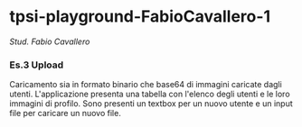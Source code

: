 # tpsi-playground-FabioCavallero-1

_Stud. Fabio Cavallero_

### Es.3 Upload

Caricamento sia in formato binario che base64 di immagini caricate dagli utenti.
L'applicazione presenta una tabella con l'elenco degli utenti e le loro immagini di profilo. Sono presenti un textbox per un nuovo utente e un input file per caricare un
nuovo file.